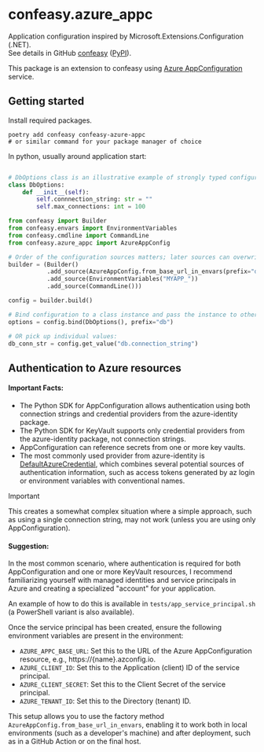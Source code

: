 # confeasy.azure_appc

Application configuration inspired by Microsoft.Extensions.Configuration (.NET).<br/>
See details in GitHub [confeasy][confeasy_gh] ([PyPI][confeasy_pypi]).

This package is an extension to confeasy using [Azure AppConfiguration][azure] service.

## Getting started

Install required packages.

```shell
poetry add confeasy confeasy-azure-appc
# or similar command for your package manager of choice
```

In python, usually around application start:
```python

# DbOptions class is an illustrative example of strongly typed configuration.
class DbOptions:
    def __init__(self):
        self.connnection_string: str = ""
        self.max_connections: int = 100

from confeasy import Builder
from confeasy.envars import EnvironmentVariables
from confeasy.cmdline import CommandLine
from confeasy.azure_appc import AzureAppConfig

# Order of the configuration sources matters; later sources can overwrite values from earlier ones.
builder = (Builder()
           .add_source(AzureAppConfig.from_base_url_in_envars(prefix="db.*"))
           .add_source(EnvironmentVariables("MYAPP_"))
           .add_source(CommandLine()))

config = builder.build()

# Bind configuration to a class instance and pass the instance to other objects.
options = config.bind(DbOptions(), prefix="db")

# OR pick up individual values:
db_conn_str = config.get_value("db.connection_string")
```

## Authentication to Azure resources

#### Important Facts:

* The Python SDK for AppConfiguration allows authentication using both connection strings and credential providers from the azure-identity package.
* The Python SDK for KeyVault supports only credential providers from the azure-identity package, not connection strings.
* AppConfiguration can reference secrets from one or more key vaults.
* The most commonly used provider from azure-identity is [DefaultAzureCredential][dac], which combines several
  potential sources of authentication information, such as access tokens generated by az login or environment variables with conventional names.

> [!IMPORTANT]
> This creates a somewhat complex situation where a simple approach, such as using a single connection string,
> may not work (unless you are using only AppConfiguration).

#### Suggestion:

In the most common scenario, where authentication is required for both AppConfiguration and one or more KeyVault resources,
I recommend familiarizing yourself with managed identities and service principals in Azure and creating a specialized "account" for your application.

An example of how to do this is available in `tests/app_service_principal.sh` (a PowerShell variant is also available).

Once the service principal has been created, ensure the following environment variables are present in the environment:

* `AZURE_APPC_BASE_URL`: Set this to the URL of the Azure AppConfiguration resource, e.g., https://{name}.azconfig.io.
* `AZURE_CLIENT_ID`: Set this to the Application (client) ID of the service principal.
* `AZURE_CLIENT_SECRET`: Set this to the Client Secret of the service principal.
* `AZURE_TENANT_ID`: Set this to the Directory (tenant) ID.

This setup allows you to use the factory method `AzureAppConfig.from_base_url_in_envars`, enabling it to work both
in local environments (such as a developer's machine) and after deployment, such as in a GitHub Action or on the final host.

[azure]: https://learn.microsoft.com/en-us/azure/azure-app-configuration/overview
[confeasy_gh]: https://github.com/jdvor/confeasy
[confeasy_pypi]: https://pypi.org/project/confeasy
[dac]: https://learn.microsoft.com/en-us/python/api/azure-identity/azure.identity.defaultazurecredential?view=azure-python